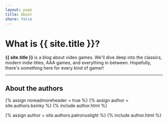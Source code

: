 ```yaml
---
layout: page
title: About
share: false
---
```


# What is {{ site.title }}?

**{{ site.title }}** is a blog about video games. We'll dive deep into the classics, modern indie titles, AAA games, and everything in between. Hopefully, there's something here for every kind of gamer!

---

## About the authors

{% assign noreadmoreheader = true %}
{% assign author = site.authors.bsinky %}
{% include author.html %}

{% assign author = site.authors.patronuslight %}
{% include author.html %}
